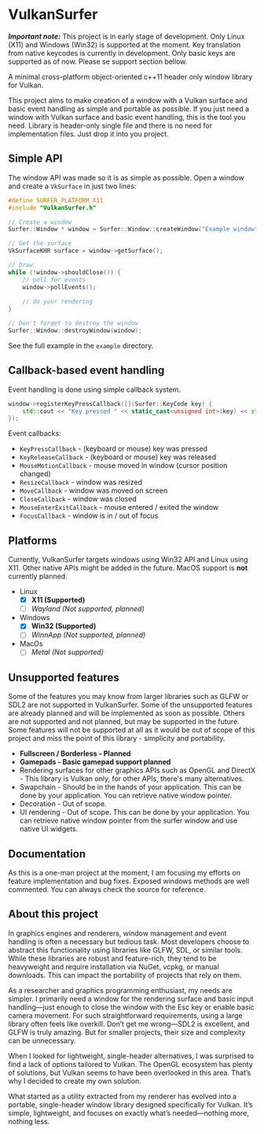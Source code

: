# VulkanSurfer

***Important note:*** This project is in early stage of development. Only Linux (X11) and Windows (Win32) is supported at the moment.
Key translation from native keycodes is currently in development. Only basic keys are supported as of now.
Please se support section bellow.

A minimal cross-platform object-oriented c++11 header only window library for Vulkan.

This project aims to make creation of a window with a Vulkan surface and basic event handling as simple and portable as possible.
If you just need a window with Vulkan surface and basic event handling, this is the tool you need. 
Library is header-only single file and there is no need for implementation files. Just drop it into you project.

## Simple API
The window API was made so it is as simple as possible. Open a window and create a `VkSurface` in just two lines:
```c++
#define SURFER_PLATFORM_X11
#include "VulkanSurfer.h"

// Create a window
Surfer::Window * window = Surfer::Window::createWindow("Example window", instance, 800, 600 , 100, 100 );

// Get the surface 
VkSurfaceKHR surface = window->getSurface();

// Draw
while (!window->shouldClose()) {
    // poll for events
    window->pollEvents();
    
    // do your rendering
}

// Don't forget to destroy the window
Surfer::Window::destroyWindow(window);
```
See the full example in the `example` directory.

## Callback-based event handling
Event handling is done using simple callback system.
```c++
window->registerKeyPressCallback([](Surfer::KeyCode key) {
    std::cout << "Key pressed " << static_cast<unsigned int>(key) << std::endl;
});
```
Event callbacks:
- `KeyPressCallback` - (keyboard or mouse) key was pressed
- `KeyReleaseCallback` - (keyboard or mouse) key was released
- `MouseMotionCallback` - mouse moved in window (cursor position changed)
- `ResizeCallback` - window was resized
- `MoveCallback` - window was moved on screen
- `CloseCallback` - window was closed
- `MouseEnterExitCallback` - mouse entered / exited the window
- `FocusCallback` - window is in / out of focus

## Platforms
Currently, VulkanSurfer targets windows using Win32 API and Linux using X11. Other native APIs might be added in the future.
MacOS support is **not** currently planned.
- Linux
  - [x] **X11 (Supported)**
  - [ ] *Wayland (Not supported, planned)*
- Windows
  - [x] **Win32 (Supported)**
  - [ ] *WinnApp (Not supported, planned)*
- MacOs
  - [ ] *Metal (Not supported)*

## Unsupported features
Some of the features you may know from larger libraries such as GLFW or SDL2 are not supported in VulkanSurfer.
Some of the unsupported features are already planned and will be implemented as soon as possible. 
Others are not supported and not planned, but may be supported in the future. 
Some features will not be supported at all as it would be out of scope of this project and miss the point of this library - simplicity and portability.

- **Fullscreen / Borderless - Planned**
- **Gamepads - Basic gamepad support planned**
- Rendering surfaces for other graphics APIs such as OpenGL and DirectX - This library is Vulkan only, for other APIs, there's many alternatives.
- Swapchain - Should be in the hands of your application. This can be done by your application. You can retrieve native window pointer.
- Decoration - Out of scope.
- UI rendering - Out of scope. This can be done by your application. You can retrieve native window pointer from the surfer window and use native UI widgets.

## Documentation
As this is a one-man project at the moment, I am focusing my efforts on feature implementation and bug fixes. 
Exposed windows methods are well commented. You can always check the source for reference.

## About this project
In graphics engines and renderers, window management and event handling is often a necessary but tedious task. Most developers choose to abstract this functionality using libraries like GLFW, SDL, or similar tools. While these libraries are robust and feature-rich, they tend to be heavyweight and require installation via NuGet, vcpkg, or manual downloads. This can impact the portability of projects that rely on them.

As a researcher and graphics programming enthusiast, my needs are simpler. I primarily need a window for the rendering surface and basic input handling—just enough to close the window with the Esc key or enable basic camera movement. For such straightforward requirements, using a large library often feels like overkill. Don’t get me wrong—SDL2 is excellent, and GLFW is truly amazing. But for smaller projects, their size and complexity can be unnecessary.

When I looked for lightweight, single-header alternatives, I was surprised to find a lack of options tailored to Vulkan. The OpenGL ecosystem has plenty of solutions, but Vulkan seems to have been overlooked in this area. That’s why I decided to create my own solution.

What started as a utility extracted from my renderer has evolved into a portable, single-header window library designed specifically for Vulkan. It’s simple, lightweight, and focuses on exactly what’s needed—nothing more, nothing less.
